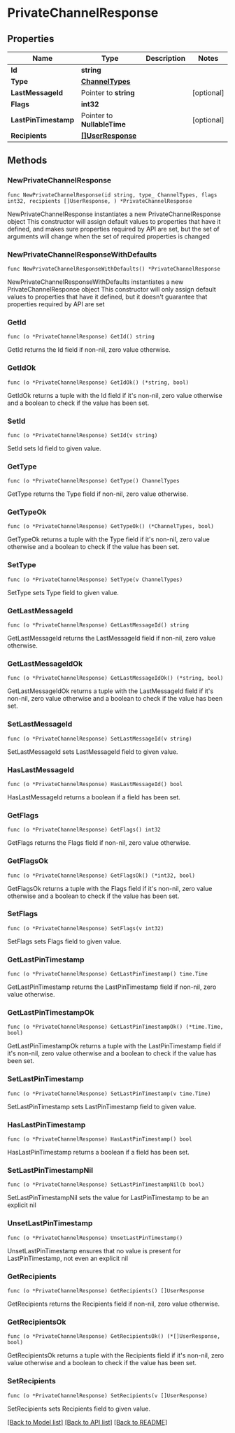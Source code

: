 # PrivateChannelResponse

## Properties

Name | Type | Description | Notes
------------ | ------------- | ------------- | -------------
**Id** | **string** |  | 
**Type** | [**ChannelTypes**](ChannelTypes.md) |  | 
**LastMessageId** | Pointer to **string** |  | [optional] 
**Flags** | **int32** |  | 
**LastPinTimestamp** | Pointer to **NullableTime** |  | [optional] 
**Recipients** | [**[]UserResponse**](UserResponse.md) |  | 

## Methods

### NewPrivateChannelResponse

`func NewPrivateChannelResponse(id string, type_ ChannelTypes, flags int32, recipients []UserResponse, ) *PrivateChannelResponse`

NewPrivateChannelResponse instantiates a new PrivateChannelResponse object
This constructor will assign default values to properties that have it defined,
and makes sure properties required by API are set, but the set of arguments
will change when the set of required properties is changed

### NewPrivateChannelResponseWithDefaults

`func NewPrivateChannelResponseWithDefaults() *PrivateChannelResponse`

NewPrivateChannelResponseWithDefaults instantiates a new PrivateChannelResponse object
This constructor will only assign default values to properties that have it defined,
but it doesn't guarantee that properties required by API are set

### GetId

`func (o *PrivateChannelResponse) GetId() string`

GetId returns the Id field if non-nil, zero value otherwise.

### GetIdOk

`func (o *PrivateChannelResponse) GetIdOk() (*string, bool)`

GetIdOk returns a tuple with the Id field if it's non-nil, zero value otherwise
and a boolean to check if the value has been set.

### SetId

`func (o *PrivateChannelResponse) SetId(v string)`

SetId sets Id field to given value.


### GetType

`func (o *PrivateChannelResponse) GetType() ChannelTypes`

GetType returns the Type field if non-nil, zero value otherwise.

### GetTypeOk

`func (o *PrivateChannelResponse) GetTypeOk() (*ChannelTypes, bool)`

GetTypeOk returns a tuple with the Type field if it's non-nil, zero value otherwise
and a boolean to check if the value has been set.

### SetType

`func (o *PrivateChannelResponse) SetType(v ChannelTypes)`

SetType sets Type field to given value.


### GetLastMessageId

`func (o *PrivateChannelResponse) GetLastMessageId() string`

GetLastMessageId returns the LastMessageId field if non-nil, zero value otherwise.

### GetLastMessageIdOk

`func (o *PrivateChannelResponse) GetLastMessageIdOk() (*string, bool)`

GetLastMessageIdOk returns a tuple with the LastMessageId field if it's non-nil, zero value otherwise
and a boolean to check if the value has been set.

### SetLastMessageId

`func (o *PrivateChannelResponse) SetLastMessageId(v string)`

SetLastMessageId sets LastMessageId field to given value.

### HasLastMessageId

`func (o *PrivateChannelResponse) HasLastMessageId() bool`

HasLastMessageId returns a boolean if a field has been set.

### GetFlags

`func (o *PrivateChannelResponse) GetFlags() int32`

GetFlags returns the Flags field if non-nil, zero value otherwise.

### GetFlagsOk

`func (o *PrivateChannelResponse) GetFlagsOk() (*int32, bool)`

GetFlagsOk returns a tuple with the Flags field if it's non-nil, zero value otherwise
and a boolean to check if the value has been set.

### SetFlags

`func (o *PrivateChannelResponse) SetFlags(v int32)`

SetFlags sets Flags field to given value.


### GetLastPinTimestamp

`func (o *PrivateChannelResponse) GetLastPinTimestamp() time.Time`

GetLastPinTimestamp returns the LastPinTimestamp field if non-nil, zero value otherwise.

### GetLastPinTimestampOk

`func (o *PrivateChannelResponse) GetLastPinTimestampOk() (*time.Time, bool)`

GetLastPinTimestampOk returns a tuple with the LastPinTimestamp field if it's non-nil, zero value otherwise
and a boolean to check if the value has been set.

### SetLastPinTimestamp

`func (o *PrivateChannelResponse) SetLastPinTimestamp(v time.Time)`

SetLastPinTimestamp sets LastPinTimestamp field to given value.

### HasLastPinTimestamp

`func (o *PrivateChannelResponse) HasLastPinTimestamp() bool`

HasLastPinTimestamp returns a boolean if a field has been set.

### SetLastPinTimestampNil

`func (o *PrivateChannelResponse) SetLastPinTimestampNil(b bool)`

 SetLastPinTimestampNil sets the value for LastPinTimestamp to be an explicit nil

### UnsetLastPinTimestamp
`func (o *PrivateChannelResponse) UnsetLastPinTimestamp()`

UnsetLastPinTimestamp ensures that no value is present for LastPinTimestamp, not even an explicit nil
### GetRecipients

`func (o *PrivateChannelResponse) GetRecipients() []UserResponse`

GetRecipients returns the Recipients field if non-nil, zero value otherwise.

### GetRecipientsOk

`func (o *PrivateChannelResponse) GetRecipientsOk() (*[]UserResponse, bool)`

GetRecipientsOk returns a tuple with the Recipients field if it's non-nil, zero value otherwise
and a boolean to check if the value has been set.

### SetRecipients

`func (o *PrivateChannelResponse) SetRecipients(v []UserResponse)`

SetRecipients sets Recipients field to given value.



[[Back to Model list]](../README.md#documentation-for-models) [[Back to API list]](../README.md#documentation-for-api-endpoints) [[Back to README]](../README.md)


